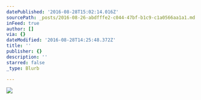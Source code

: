```yaml
---
datePublished: '2016-08-28T15:02:14.016Z'
sourcePath: _posts/2016-08-26-abdfffe2-c044-47bf-b1c9-c1a0566aa1a1.md
inFeed: true
author: []
via: {}
dateModified: '2016-08-28T14:25:48.372Z'
title: ''
publisher: {}
description: ''
starred: false
_type: Blurb

---
```

![](https://the-grid-user-content.s3-us-west-2.amazonaws.com/7d05ff2f-3dae-4fa7-b1d8-d768effce3c0.jpg)